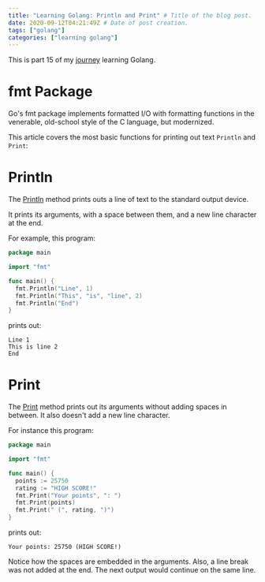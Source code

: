 ```yaml
---
title: "Learning Golang: Println and Print" # Title of the blog post.
date: 2020-09-12T04:21:49Z # Date of post creation.
tags: ["golang"]
categories: ["learning golang"]
---
```


This is part 15 of my [journey](/categories/learning-golang/) learning Golang.

# fmt Package

Go's fmt package implements formatted I/O with formatting functions in the venerable, old-school style of the C
language, but modernized.

This article covers the most basic functions for printing out text `Println` and `Print`:

# Println

The [Println](https://golang.org/pkg/fmt/#Println) method prints outs a line of text to the standard output device.

It prints its arguments, with a space between them, and a new line character at the end.

For example, this program:

```go
package main

import "fmt"

func main() {
  fmt.Println("Line", 1)
  fmt.Println("This", "is", "line", 2)
  fmt.Println("End")
}
```

prints out:

```
Line 1
This is line 2
End
```

# Print

The [Print](https://golang.org/pkg/fmt/#Print) method prints out its arguments without adding spaces in between. It also doesn't add a new line
character.

For instance this program:

```go
package main

import "fmt"

func main() {
  points := 25750
  rating := "HIGH SCORE!"
  fmt.Print("Your points", ": ")
  fmt.Print(points)
  fmt.Print(" (", rating, ")")
}
```

prints out:

```
Your points: 25750 (HIGH SCORE!)
```

Notice how the spaces are embedded in the arguments. Also, a line break was not added at the end. The next output would
continue on the same line.
